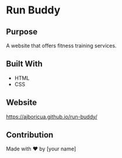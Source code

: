 # Run Buddy

## Purpose
A website that offers fitness training services.

## Built With
* HTML
* CSS

## Website
https://ajboricua.github.io/run-buddy/

## Contribution
Made with ❤️ by [your name]
